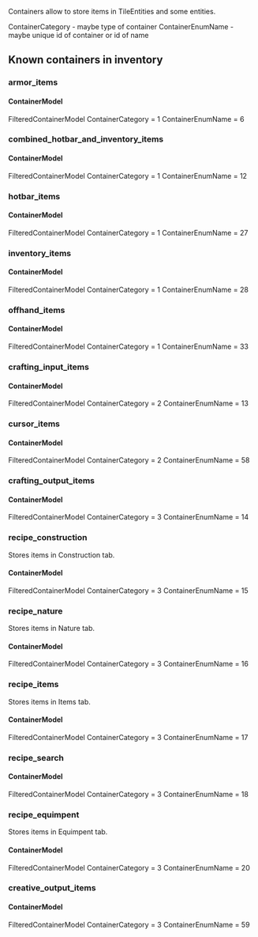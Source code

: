 Containers allow to store items in TileEntities and some entities.

ContainerCategory - maybe type of container
ContainerEnumName - maybe unique id of container or id of name

## Known containers in inventory

### armor_items
#### ContainerModel
FilteredContainerModel
ContainerCategory = 1
ContainerEnumName = 6

### combined_hotbar_and_inventory_items
#### ContainerModel
FilteredContainerModel
ContainerCategory = 1
ContainerEnumName = 12

### hotbar_items
#### ContainerModel
FilteredContainerModel
ContainerCategory = 1
ContainerEnumName = 27

### inventory_items
#### ContainerModel
FilteredContainerModel
ContainerCategory = 1
ContainerEnumName = 28

### offhand_items
#### ContainerModel
FilteredContainerModel
ContainerCategory = 1
ContainerEnumName = 33


### crafting_input_items
#### ContainerModel
FilteredContainerModel
ContainerCategory = 2
ContainerEnumName = 13

### cursor_items
#### ContainerModel
FilteredContainerModel
ContainerCategory = 2
ContainerEnumName = 58


### crafting_output_items
#### ContainerModel
FilteredContainerModel
ContainerCategory = 3
ContainerEnumName = 14

### recipe_construction
Stores items in Construction tab.
#### ContainerModel
FilteredContainerModel
ContainerCategory = 3
ContainerEnumName = 15

### recipe_nature
Stores items in Nature tab.
#### ContainerModel
FilteredContainerModel
ContainerCategory = 3
ContainerEnumName = 16

### recipe_items
Stores items in Items tab.
#### ContainerModel
FilteredContainerModel
ContainerCategory = 3
ContainerEnumName = 17

### recipe_search
#### ContainerModel
FilteredContainerModel
ContainerCategory = 3
ContainerEnumName = 18

### recipe_equimpent
Stores items in Equimpent tab.
#### ContainerModel
FilteredContainerModel
ContainerCategory = 3
ContainerEnumName = 20

### creative_output_items
#### ContainerModel
FilteredContainerModel
ContainerCategory = 3
ContainerEnumName = 59